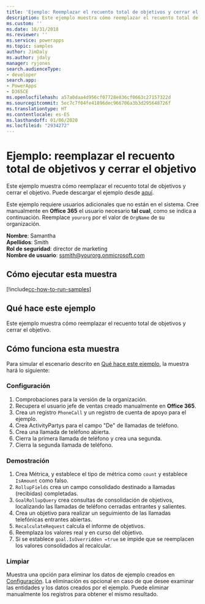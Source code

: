 ```yaml
---
title: 'Ejemplo: Reemplazar el recuento total de objetivos y cerrar el objetivo (Common Data Service) | Microsoft Docs'
description: Este ejemplo muestra cómo reemplazar el recuento total de objetivos y cerrar el objetivo.
ms.custom: ''
ms.date: 10/31/2018
ms.reviewer: ''
ms.service: powerapps
ms.topic: samples
author: JimDaly
ms.author: jdaly
manager: ryjones
search.audienceType:
- developer
search.app:
- PowerApps
- D365CE
ms.openlocfilehash: a57a0daa4d956cf07728e836cf0663c27157322d
ms.sourcegitcommit: 5ec7c7f04fe41896dec966706a3b3d295648726f
ms.translationtype: HT
ms.contentlocale: es-ES
ms.lasthandoff: 01/06/2020
ms.locfileid: "2934272"
---
```

# <a name="sample-override-goal-total-count-and-close-the-goal"></a>Ejemplo: reemplazar el recuento total de objetivos y cerrar el objetivo

Este ejemplo muestra cómo reemplazar el recuento total de objetivos y cerrar el objetivo. Puede descargar el ejemplo desde [aquí](https://github.com/Microsoft/PowerApps-Samples/tree/master/cds/orgsvc/C%23/OverrideGoalTotal).

Este ejemplo requiere usuarios adicionales que no están en el sistema. Cree manualmente en **Office 365** el usuario necesario **tal cual**, como se indica a continuación. Reemplace `yourorg` por el valor de `OrgName` de su organización.

**Nombre**: Samantha<br/>
**Apellidos**: Smith<br/>
**Rol de seguridad**: director de marketing<br/>
**Nombre de usuario**: ssmith@yourorg.onmicrosoft.com<br/>

## <a name="how-to-run-this-sample"></a>Cómo ejecutar esta muestra

[!include[cc-how-to-run-samples](../../includes/cc-how-to-run-samples.md)]

## <a name="what-this-sample-does"></a>Qué hace este ejemplo


Este ejemplo muestra cómo reemplazar el recuento total de objetivos y cerrar el objetivo.

## <a name="how-this-sample-works"></a>Cómo funciona esta muestra

Para simular el escenario descrito en [Qué hace este ejemplo](#what-this-sample-does), la muestra hará lo siguiente:

### <a name="setup"></a>Configuración

1. Comprobaciones para la versión de la organización.
2. Recupera el usuario jefe de ventas creado manualmente en **Office 365**.
3. Crea un registro `PhoneCall` y un registro de cuenta de apoyo para el ejemplo.
4. Crea ActivityPartys para el campo "De" de llamadas de teléfono.
5. Crea una llamada de teléfono abierta.
6. Cierra la primera llamada de teléfono y crea una segunda.
7. Cierra la segunda llamada de teléfono.

### <a name="demonstrate"></a>Demostración

1. Crea Métrica, y establece el tipo de métrica como `count` y establece `IsAmount` como falso.
2. `RollupFields` crea un campo consolidado destinado a llamadas (recibidas) completadas.
3. `GoalRollupQuery` crea consultas de consolidación de objetivos, localizando las llamadas de teléfono cerradas entrantes y salientes. 
4. Crea un objetivo para realizar un seguimiento de las llamadas telefónicas entrantes abiertas.
5. `RecalculateRequest` calcula el informe de objetivos. 
6. Reemplaza los valores real y en curso del objetivo.
7. Si se establece `goal.IsOverridden =true` se impide que se reemplacen los valores consolidados al recalcular.

### <a name="clean-up"></a>Limpiar

Muestra una opción para eliminar los datos de ejemplo creados en [Configuración](#setup). La eliminación es opcional en caso de que desee examinar las entidades y los datos creados por el ejemplo. Puede eliminar manualmente los registros para obtener el mismo resultado.
